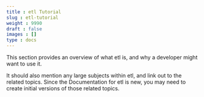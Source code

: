 ```yaml
---
title : etl Tutorial
slug : etl-tutorial
weight : 9990
draft : false
images : []
type : docs
---
```


This section provides an overview of what etl is, and why a developer might want to use it.

It should also mention any large subjects within etl, and link out to the related topics.  Since the Documentation for etl is new, you may need to create initial versions of those related topics.

